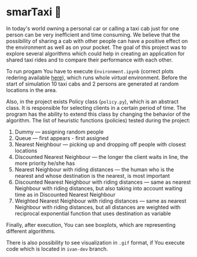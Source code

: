 # smarTaxi 🚕

In today's world owning a personal car or calling a taxi cab just for one person can be very inefficient and time consuming. 
We believe that the possibility of sharing a cab with other people can have a positive effect on the environment as well as 
on your pocket. The goal of this project was to explore several algorithms which could help in creating an 
application for shared taxi rides and to compare their performance with each other.

To run progam You have to execute `Environment.ipynb` (correct plots redering available [here](https://nbviewer.org/github/valart/smarTaxi/blob/main/Environment.ipynb)), which runs whole *virtual* environment. Before the start of 
simulation 10 taxi cabs and 2 persons are generated at random locations in the area.

Also, in the project exists Policy class (`policy.py`), which is an abstract class. It is responsible for selecting clients in a certain period of time. The 
program has the ability to extend this class by changing the behavior of the algorithm. The list of heuristic functions (policies) tested during the project:

1. Dummy — assigning random people
2. Queue — first appears - first assigned
3. Nearest Neighbour — picking up and dropping off people with closest locations
4. Discounted Nearest Neighbour — the longer the client waits in line, the more priority he/she has
5. Nearest Neighbour with riding distances — the human who is the nearest and whose destination is the nearest, is most important
6. Discounted Nearest Neighbour with riding distances — same as nearest Neighbour with riding distances, but also taking into account waiting time as in Discounted Nearest Neighbour
7. Weighted Nearest Neighbour with riding distances — same as nearest Neighbour with riding distances, but all distances are weighted with reciprocal exponential function that uses destination as variable 

Finally, after execution, You can see boxplots, which are representing different algorithms.

There is also possibility to see visualization in `.gif` format, if You execute code which is located in `ivan-dev` branch.
